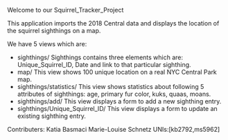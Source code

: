 Welcome to our Squirrel_Tracker_Project

This application imports the 2018 Central data and displays the location of the squirrel sighthings on a map.

We have 5 views which are:

- sighthings/ Sighthings contains three elements which are: Unique_Squirrel_ID, Date and link to that particular sighthing.
- map/ This view shows 100 unique location on a real NYC Central Park map.
- sighthings/statistics/ This view shows statistics about following 5 attributes of sighthings: age, primary fur color, kuks, quaas, moans.
- sighthings/add/ This view displays a form to add a new sighthing entry.
- sighthings/Unique_Squirrel_ID/ This view displays a form to update an existing sighthing entry.

Contributers: 
Katia Basmaci
Marie-Louise Schnetz
UNIs:[kb2792,ms5962]
